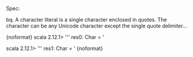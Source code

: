 Spec:

bq. A character literal is a single character enclosed in quotes. The character can be any Unicode character except the single quote delimiter...

{noformat}
scala 2.12.1> '\''
res0: Char = '

scala 2.12.1> '''
res1: Char = '
{noformat}

